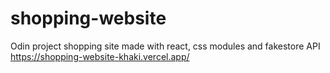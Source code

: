 # shopping-website
Odin project shopping site made with react, css modules and fakestore API
https://shopping-website-khaki.vercel.app/
